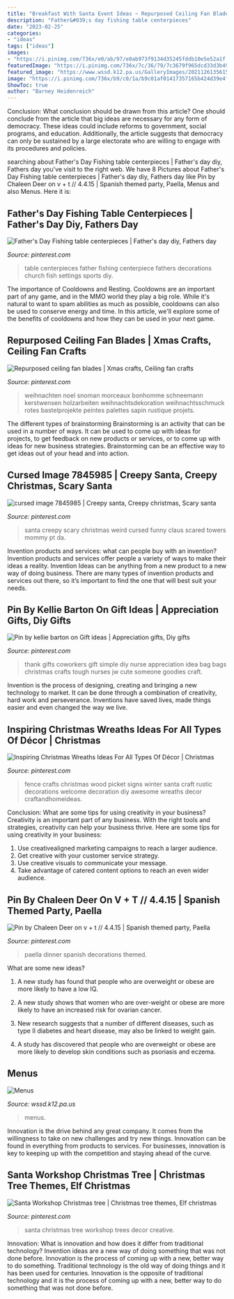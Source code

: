 ```yaml
---
title: "Breakfast With Santa Event Ideas ~ Repurposed Ceiling Fan Blades"
description: "Father&#039;s day fishing table centerpieces"
date: "2023-02-25"
categories:
- "ideas"
tags: ["ideas"]
images:
- "https://i.pinimg.com/736x/e0/ab/97/e0ab973f9134d35245fddb10e5e52a1f.jpg"
featuredImage: "https://i.pinimg.com/736x/7c/36/79/7c3679f965dcd33d3b49b63e127e3c98--spanish-dinner-paella-party.jpg"
featured_image: "https://www.wssd.k12.pa.us/GalleryImages/2021126135615798_image.JPG"
image: "https://i.pinimg.com/736x/b9/c0/1a/b9c01af01417357165b424d39e4ff7f8--table-centerpieces-centerpiece-ideas.jpg"
ShowToc: true
author: "Barney Heidenreich"
---
```



Conclusion: What conclusion should be drawn from this article?
One should conclude from the article that big ideas are necessary for any form of democracy. These ideas could include reforms to government, social programs, and education. Additionally, the article suggests that democracy can only be sustained by a large electorate who are willing to engage with its procedures and policies.

	

		
searching about Father&#039;s Day Fishing table centerpieces | Father&#039;s day diy, Fathers day you've visit to the right web. We have 8 Pictures about Father&#039;s Day Fishing table centerpieces | Father&#039;s day diy, Fathers day like Pin by Chaleen Deer on v + t // 4.4.15 | Spanish themed party, Paella, Menus and also Menus. Here it is:
		
    
## Father&#039;s Day Fishing Table Centerpieces | Father&#039;s Day Diy, Fathers Day

<img loading=lazy src="https://i.pinimg.com/736x/b9/c0/1a/b9c01af01417357165b424d39e4ff7f8--table-centerpieces-centerpiece-ideas.jpg" onerror="this.onerror=null;this.src='https://tse2.mm.bing.net/th?id=OIP.qYpc0TLVvhBBZYZwjwSFLQHaJ4&amp;pid=15.1';" alt="Father&#039;s Day Fishing table centerpieces | Father&#039;s day diy, Fathers day">

_Source: pinterest.com_

>table centerpieces father fishing centerpiece fathers decorations church fish settings sports diy. 

	

The importance of Cooldowns and Resting.
Cooldowns are an important part of any game, and in the MMO world they play a big role. While it's natural to want to spam abilities as much as possible, cooldowns can also be used to conserve energy and time. In this article, we'll explore some of the benefits of cooldowns and how they can be used in your next game.

    
## Repurposed Ceiling Fan Blades | Xmas Crafts, Ceiling Fan Crafts

<img loading=lazy src="https://i.pinimg.com/736x/02/9f/9a/029f9ab261f22630d7597b8050c3c2c2.jpg" onerror="this.onerror=null;this.src='https://tse3.mm.bing.net/th?id=OIP.Jxf2YneXxxEXvRO9l0M9oQHaMN&amp;pid=15.1';" alt="Repurposed ceiling fan blades | Xmas crafts, Ceiling fan crafts">

_Source: pinterest.com_

>weihnachten noel snoman morceaux bonhomme schneemann kerstwensen holzarbeiten weihnachtsdekoration weihnachtsschmuck rotes bastelprojekte peintes palettes sapin rustique projets. 

	

The different types of brainstorming
Brainstorming is an activity that can be used in a number of ways. It can be used to come up with ideas for projects, to get feedback on new products or services, or to come up with ideas for new business strategies. Brainstorming can be an effective way to get ideas out of your head and into action.

    
## Cursed Image 7845985 | Creepy Santa, Creepy Christmas, Scary Santa

<img loading=lazy src="https://i.pinimg.com/736x/12/7a/da/127ada28a043d459e97143cfd97c1bd3.jpg" onerror="this.onerror=null;this.src='https://tse1.mm.bing.net/th?id=OIP.XQWKoBxZN_eDyJ1k43G3OwHaIO&amp;pid=15.1';" alt="cursed image 7845985 | Creepy santa, Creepy christmas, Scary santa">

_Source: pinterest.com_

>santa creepy scary christmas weird cursed funny claus scared towers mommy pt da. 

	

Invention products and services: what can people buy with an invention?
Invention products and services offer people a variety of ways to make their ideas a reality. Invention Ideas can be anything from a new product to a new way of doing business. There are many types of invention products and services out there, so it’s important to find the one that will best suit your needs.

    
## Pin By Kellie Barton On Gift Ideas | Appreciation Gifts, Diy Gifts

<img loading=lazy src="https://i.pinimg.com/736x/c1/65/19/c16519ec6cf6e7bbac59e8d0406e92ff--good-ideas-cute-ideas.jpg" onerror="this.onerror=null;this.src='https://tse4.mm.bing.net/th?id=OIP.MQj77x40StWXFk4x1fS4cAHaLH&amp;pid=15.1';" alt="Pin by kellie barton on Gift ideas | Appreciation gifts, Diy gifts">

_Source: pinterest.com_

>thank gifts coworkers gift simple diy nurse appreciation idea bag bags christmas crafts tough nurses jw cute someone goodies craft. 

	

Invention is the process of designing, creating and bringing a new technology to market. It can be done through a combination of creativity, hard work and perseverance. Inventions have saved lives, made things easier and even changed the way we live.

    
## Inspiring Christmas Wreaths Ideas For All Types Of Décor | Christmas

<img loading=lazy src="https://i.pinimg.com/736x/54/f3/4e/54f34e05f0567253bc1940a8c5b2db7c.jpg" onerror="this.onerror=null;this.src='https://tse2.mm.bing.net/th?id=OIP.-4hcOqOAZDwdNLFm4uj_BAHaJ3&amp;pid=15.1';" alt="Inspiring Christmas Wreaths Ideas For All Types Of Décor | Christmas">

_Source: pinterest.com_

>fence crafts christmas wood picket signs winter santa craft rustic decorations welcome decoration diy awesome wreaths decor craftandhomeideas. 

	

Conclusion: What are some tips for using creativity in your business?
Creativity is an important part of any business. With the right tools and strategies, creativity can help your business thrive. Here are some tips for using creativity in your business: 
1. Use creativealigned marketing campaigns to reach a larger audience.
2. Get creative with your customer service strategy.
3. Use creative visuals to communicate your message.
4. Take advantage of catered content options to reach an even wider audience.

    
## Pin By Chaleen Deer On V + T // 4.4.15 | Spanish Themed Party, Paella

<img loading=lazy src="https://i.pinimg.com/736x/7c/36/79/7c3679f965dcd33d3b49b63e127e3c98--spanish-dinner-paella-party.jpg" onerror="this.onerror=null;this.src='https://tse1.mm.bing.net/th?id=OIP.b_PrffbSHSlg6j1dEay7_ADNEw&amp;pid=15.1';" alt="Pin by Chaleen Deer on v + t // 4.4.15 | Spanish themed party, Paella">

_Source: pinterest.com_

>paella dinner spanish decorations themed. 

	

What are some new ideas?
1. A new study has found that people who are overweight or obese are more likely to have a low IQ.
2. A new study shows that women who are over-weight or obese are more likely to have an increased risk for ovarian cancer.

3. New research suggests that a number of different diseases, such as type II diabetes and heart disease, may also be linked to weight gain.

4. A study has discovered that people who are overweight or obese are more likely to develop skin conditions such as psoriasis and eczema.

    
## Menus

<img loading=lazy src="https://www.wssd.k12.pa.us/GalleryImages/2021126135615798_image.JPG" onerror="this.onerror=null;this.src='https://tse4.mm.bing.net/th?id=OIP.gmIZlO8r-bTNMyc0NJw1EQHaFj&amp;pid=15.1';" alt="Menus">

_Source: wssd.k12.pa.us_

>menus. 

	

Innovation is the drive behind any great company. It comes from the willingness to take on new challenges and try new things. Innovation can be found in everything from products to services. For businesses, innovation is key to keeping up with the competition and staying ahead of the curve.

    
## Santa Workshop Christmas Tree | Christmas Tree Themes, Elf Christmas

<img loading=lazy src="https://i.pinimg.com/736x/e0/ab/97/e0ab973f9134d35245fddb10e5e52a1f.jpg" onerror="this.onerror=null;this.src='https://tse2.mm.bing.net/th?id=OIP.R1inhRaBwdDABq6QmEsA0gHaJ4&amp;pid=15.1';" alt="Santa Workshop Christmas tree | Christmas tree themes, Elf christmas">

_Source: pinterest.com_

>santa christmas tree workshop trees decor creative. 

	

Innovation: What is innovation and how does it differ from traditional technology?
Invention ideas are a new way of doing something that was not done before. Innovation is the process of coming up with a new, better way to do something. Traditional technology is the old way of doing things and it has been used for centuries. Innovation is the opposite of traditional technology and it is the process of coming up with a new, better way to do something that was not done before.

